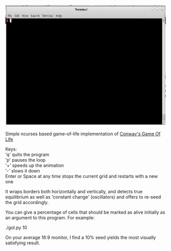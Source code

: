 ![Demo](/demo.gif?raw=true "Demo")

Simple ncurses based game-of-life implementation of 
[Conway's Game Of Life](https://en.wikipedia.org/wiki/Conway's_Game_of_Life)

Keys:  
'q' quits the program  
'p' pauses the loop  
'+' speeds up the animation  
'-' slows it down  
Enter or Space at any time stops the current grid and restarts with a new one

It wraps borders both horizontally and vertically, and detects true
equilibrium as well as 'constant change' (oscillators) and offers to
re-seed the grid accordingly.

You can give a percentage of cells that should be marked as alive initially
as an argument to this program.
For example:

./gol.py 10

On your average 16:9 monitor, I find a 10% seed yields the most visually
satisfying result.

